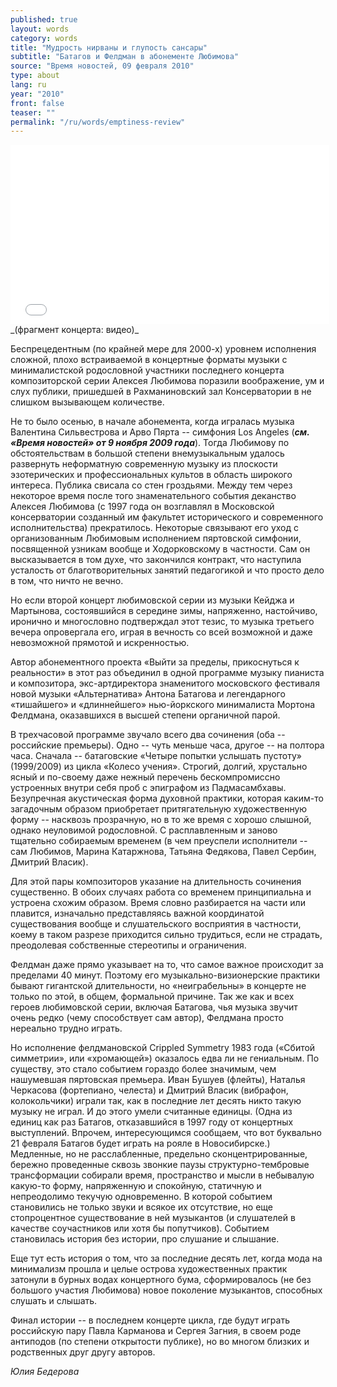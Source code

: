 ```yaml
---
published: true
layout: words
category: words
title: "Мудрость нирваны и глупость сансары"
subtitle: "Батагов и Фелдман в абонементе Любимова"
source: "Время новостей, 09 февраля 2010"
type: about
lang: ru
year: "2010"
front: false
teaser: ""
permalink: "/ru/words/emptiness-review"
---
```


 	
<iframe width="510" height="287" src="//www.youtube.com/embed/pQYJywFIzAM" frameborder="0" allowfullscreen></iframe>
_(фрагмент концерта: видео)_

Беспрецедентным (по крайней мере для 2000-х) уровнем исполнения сложной, плохо встраиваемой в концертные форматы музыки с минималистской родословной участники последнего концерта композиторской серии Алексея Любимова поразили воображение, ум и слух публики, пришедшей в Рахманиновский зал Консерватории в не слишком вызывающем количестве.

Не то было осенью, в начале абонемента, когда игралась музыка Валентина Сильвестрова и Арво Пярта -- симфония Los Angeles (**_см. «Время новостей» от 9 ноября 2009 года_**). Тогда Любимову по обстоятельствам в большой степени внемузыкальным удалось развернуть неформатную современную музыку из плоскости эзотерических и профессиональных культов в область широкого интереса. Публика свисала со стен гроздьями. Между тем через некоторое время после того знаменательного события деканство Алексея Любимова (с 1997 года он возглавлял в Московской консерватории созданный им факультет исторического и современного исполнительства) прекратилось. Некоторые связывают его уход с организованным Любимовым исполнением пяртовской симфонии, посвященной узникам вообще и Ходорковскому в частности. Сам он высказывается в том духе, что закончился контракт, что наступила усталость от благотворительных занятий педагогикой и что просто дело в том, что ничто не вечно.

Но если второй концерт любимовской серии из музыки Кейджа и Мартынова, состоявшийся в середине зимы, напряженно, настойчиво, иронично и многословно подтверждал этот тезис, то музыка третьего вечера опровергала его, играя в вечность со всей возможной и даже невозможной прямотой и искренностью.

Автор абонементного проекта «Выйти за пределы, прикоснуться к реальности» в этот раз объединил в одной программе музыку пианиста и композитора, экс-артдиректора знаменитого московского фестиваля новой музыки «Альтернатива» Антона Батагова и легендарного «тишайшего» и «длиннейшего» нью-йоркского минималиста Мортона Фелдмана, оказавшихся в высшей степени органичной парой.

В трехчасовой программе звучало всего два сочинения (оба -- российские премьеры). Одно -- чуть меньше часа, другое -- на полтора часа. Сначала -- батаговские «Четыре попытки услышать пустоту» (1999/2009) из цикла «Колесо учения». Строгий, долгий, хрустально ясный и по-своему даже нежный перечень бескомпромиссно устроенных внутри себя проб с эпиграфом из Падмасамбхавы. Безупречная акустическая форма духовной практики, которая каким-то загадочным образом приобретает притягательную художественную форму -- насквозь прозрачную, но в то же время с хорошо слышной, однако неуловимой родословной. С расплавленным и заново тщательно собираемым временем (в чем преуспели исполнители -- сам Любимов, Марина Катаржнова, Татьяна Федякова, Павел Сербин, Дмитрий Власик).

Для этой пары композиторов указание на длительность сочинения существенно. В обоих случаях работа со временем принципиальна и устроена схожим образом. Время словно разбирается на части или плавится, изначально представляясь важной координатой существования вообще и слушательского восприятия в частности, коему в таком разрезе приходится сильно трудиться, если не страдать, преодолевая собственные стереотипы и ограничения.

Фелдман даже прямо указывает на то, что самое важное происходит за пределами 40 минут. Поэтому его музыкально-визионерские практики бывают гигантской длительности, но «неиграбельны» в концерте не только по этой, в общем, формальной причине. Так же как и всех героев любимовской серии, включая Батагова, чья музыка звучит очень редко (чему способствует сам автор), Фелдмана просто нереально трудно играть.

Но исполнение фелдмановской Crippled Symmetry 1983 года («Сбитой симметрии», или «хромающей») оказалось едва ли не гениальным. По существу, это стало событием гораздо более значимым, чем нашумевшая пяртовская премьера. Иван Бушуев (флейты), Наталья Черкасова (фортепиано, челеста) и Дмитрий Власик (вибрафон, колокольчики) играли так, как в последние лет десять никто такую музыку не играл. И до этого умели считанные единицы. (Одна из единиц как раз Батагов, отказавшийся в 1997 году от концертных выступлений. Впрочем, интересующимся сообщаем, что вот буквально 21 февраля Батагов будет играть на рояле в Новосибирске.) Медленные, но не расслабленные, предельно сконцентрированные, бережно проведенные сквозь звонкие паузы структурно-тембровые трансформации собирали время, пространство и мысли в небывалую какую-то форму, напряженную и спокойную, статичную и непреодолимо текучую одновременно. В которой событием становились не только звуки и всякое их отсутствие, но еще стопроцентное существование в ней музыкантов (и слушателей в качестве соучастников или хотя бы попутчиков). Событием становилась история без истории, про слушание и слышание.

Еще тут есть история о том, что за последние десять лет, когда мода на минимализм прошла и целые острова художественных практик затонули в бурных водах концертного бума, сформировалось (не без большого участия Любимова) новое поколение музыкантов, способных слушать и слышать.

Финал истории -- в последнем концерте цикла, где будут играть российскую пару Павла Карманова и Сергея Загния, в своем роде антиподов (по степени открытости публике), но во многом близких и родственных друг другу авторов.

_Юлия Бедерова_